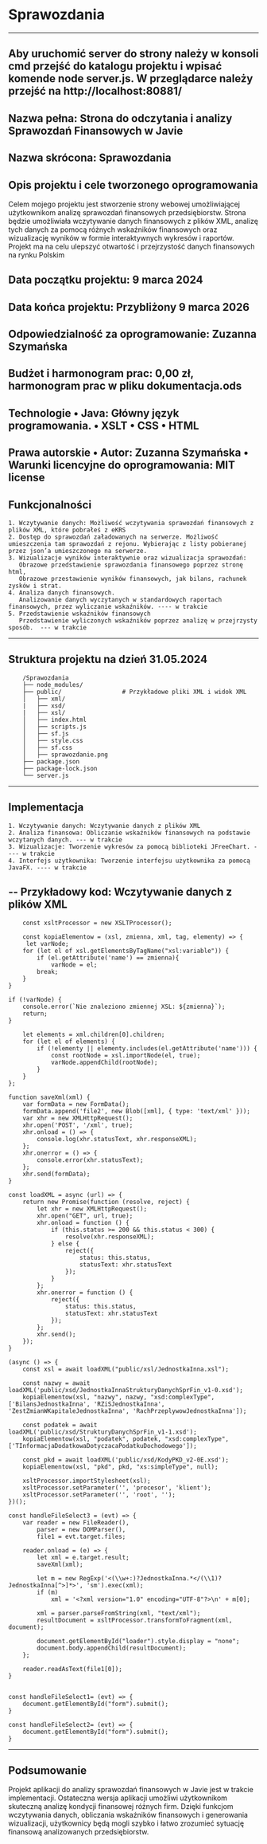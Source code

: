 # Sprawozdania
--------------------------------------------------------------------------------------------------------------------------------------------------------------
Aby uruchomić server do strony należy w konsoli cmd przejść do katalogu projektu i wpisać komende node server.js. W przeglądarce należy przejść na http://localhost:80881/
------------------------------------------------------------------------------------------------------------------------------------------------------------------------------------------------
Nazwa pełna: Strona do odczytania i analizy Sprawozdań Finansowych w Javie
----
Nazwa skrócona: Sprawozdania
---
Opis projektu i cele tworzonego oprogramowania
---
Celem mojego projektu jest stworzenie strony webowej umożliwiającej użytkownikom analizę sprawozdań finansowych przedsiębiorstw. Strona będzie umożliwiała wczytywanie danych finansowych z plików XML, analizę tych danych za pomocą różnych wskaźników finansowych oraz wizualizację wyników w formie interaktywnych wykresów i raportów. Projekt ma na celu ulepszyć otwartość i przejrzystość danych finansowych na rynku Polskim

Data początku projektu: 9 marca 2024
----
Data końca projektu: Przybliżony 9 marca 2026
----
Odpowiedzialność za oprogramowanie: Zuzanna Szymańska
---
Budżet i harmonogram prac: 0,00 zł, harmonogram prac w pliku dokumentacja.ods
---
Technologie
        • Java: Główny język programowania.
        • XSLT
        • CSS
        • HTML
---
Prawa autorskie
    • Autor: Zuzanna Szymańska
    • Warunki licencyjne do oprogramowania: MIT license 
---
Funkcjonalności
---
    1. Wczytywanie danych: Możliwość wczytywania sprawozdań finansowych z plików XML, które pobrałeś z eKRS
    2. Dostęp do sprawozdań załadowanych na serwerze. Możliwość umieszczenia tam sprawozdań z rejonu. Wybierając z listy pobieranej przez json’a umieszczonego na serwerze. 
    3. Wizualizacje wyników interaktywnie oraz wizualizacja sprawozdań:
       Obrazowe przedstawienie sprawozdania finansowego poprzez stronę html,
       Obrazowe przestawienie wyników finansowych, jak bilans, rachunek zysków i strat.
    4. Analiza danych finansowych.
       Analizowanie danych wyczytanych w standardowych raportach finansowych, przez wyliczanie wskaźników. ---- w trakcie 
    5. Przedstawienie wskaźników finansowych
       Przedstawienie wyliczonych wskaźników poprzez analizę w przejrzysty sposób.  --- w trakcie
----  

Struktura projektu na dzień 31.05.2024
----
        /Sprawozdania
        ├── node_modules/
        ├── public/                 # Przykładowe pliki XML i widok XML   
        │   ├── xml/
        |   ├── xsd/
        |   ├── xsl/
        │   ├── index.html
        │   ├── scripts.js
        │   ├── sf.js
        │   ├── style.css
        │   ├── sf.css
        │   ├── sprawozdanie.png
        ├── package.json                    
        ├── package-lock.json 
        └── server.js                  

---

Implementacja
---
    1. Wczytywanie danych: Wczytywanie danych z plików XML 
    2. Analiza finansowa: Obliczanie wskaźników finansowych na podstawie wczytanych danych. --- w trakcie
    3. Wizualizacje: Tworzenie wykresów za pomocą biblioteki JFreeChart. ---- w trakcie
    4. Interfejs użytkownika: Tworzenie interfejsu użytkownika za pomocą JavaFX. ---- w trakcie



--
Przykładowy kod: Wczytywanie danych z plików XML 
---
        const xsltProcessor = new XSLTProcessor();
    
        const kopiaElementow = (xsl, zmienna, xml, tag, elementy) => {
         let varNode;
        for (let el of xsl.getElementsByTagName("xsl:variable")) {
            if (el.getAttribute('name') == zmienna){
                varNode = el;
            break;
        }
    }

    if (!varNode) {
        console.error(`Nie znaleziono zmiennej XSL: ${zmienna}`);
        return;
    }
    
        let elements = xml.children[0].children;
        for (let el of elements) {
            if (!elementy || elementy.includes(el.getAttribute('name'))) {
                const rootNode = xsl.importNode(el, true);
                varNode.appendChild(rootNode);
            }
        }
    };
    
    function saveXml(xml) {
        var formData = new FormData();
        formData.append('file2', new Blob([xml], { type: 'text/xml' }));
        var xhr = new XMLHttpRequest();
        xhr.open('POST', '/xml', true);
        xhr.onload = () => {
            console.log(xhr.statusText, xhr.responseXML);
        };
        xhr.onerror = () => {
            console.error(xhr.statusText);
        };
        xhr.send(formData);
    }
    
    const loadXML = async (url) => {
        return new Promise(function (resolve, reject) {
            let xhr = new XMLHttpRequest();
            xhr.open("GET", url, true);
            xhr.onload = function () {
                if (this.status >= 200 && this.status < 300) {
                    resolve(xhr.responseXML);
                } else {
                    reject({
                        status: this.status,
                        statusText: xhr.statusText
                    });
                }
            };
            xhr.onerror = function () {
                reject({
                    status: this.status,
                    statusText: xhr.statusText
                });
            };
            xhr.send();
        });
    }
    
    (async () => {
        const xsl = await loadXML("public/xsl/JednostkaInna.xsl");
    
        const nazwy = await loadXML('public/xsd/JednostkaInnaStrukturyDanychSprFin_v1-0.xsd');
        kopiaElementow(xsl, "nazwy", nazwy, "xsd:complexType", ['BilansJednostkaInna', 'RZiSJednostkaInna', 'ZestZmianWKapitaleJednostkaInna', 'RachPrzeplywowJednostkaInna']);

        const podatek = await loadXML('public/xsd/StrukturyDanychSprFin_v1-1.xsd');
        kopiaElementow(xsl, "podatek", podatek, "xsd:complexType", ['TInformacjaDodatkowaDotyczacaPodatkuDochodowego']);
    
        const pkd = await loadXML('public/xsd/KodyPKD_v2-0E.xsd');
        kopiaElementow(xsl, "pkd", pkd, "xs:simpleType", null);
    
        xsltProcessor.importStylesheet(xsl);
        xsltProcessor.setParameter('', 'procesor', 'klient');
        xsltProcessor.setParameter('', 'root', '');
    })();
    
    const handleFileSelect3 = (evt) => {
        var reader = new FileReader(),
            parser = new DOMParser(),
            file1 = evt.target.files;

        reader.onload = (e) => {
            let xml = e.target.result;
            saveXml(xml);
    
            let m = new RegExp('<(\\w+:)?JednostkaInna.*</(\\1)?JednostkaInna[^>]*>', 'sm').exec(xml);
            if (m)
                xml = '<?xml version="1.0" encoding="UTF-8"?>\n' + m[0];
    
            xml = parser.parseFromString(xml, "text/xml");
            resultDocument = xsltProcessor.transformToFragment(xml, document);
    
            document.getElementById("loader").style.display = "none";
            document.body.appendChild(resultDocument);
        };
    
        reader.readAsText(file1[0]);
    }


    const handleFileSelect1= (evt) => {
        document.getElementById("form").submit();
    }
    
    const handleFileSelect2= (evt) => {
        document.getElementById("form").submit();
    }
---

Podsumowanie
---
Projekt aplikacji do analizy sprawozdań finansowych w Javie jest w trakcie implementacji. Ostateczna wersja aplikacji umożliwi użytkownikom skuteczną analizę kondycji finansowej różnych firm. Dzięki funkcjom wczytywania danych, obliczania wskaźników finansowych i generowania wizualizacji, użytkownicy będą mogli szybko i łatwo zrozumieć sytuację finansową analizowanych przedsiębiorstw. 
